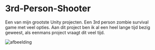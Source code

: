 # 3rd-Person-Shooter

Een van mijn grootste Unity projecten. Een 3rd person zombie survival game met veel opties.
Aan dit project ben ik al een heel lange tijd bezig geweest, als eenmans project vraagt dit veel tijd.

![afbeelding](https://user-images.githubusercontent.com/50054674/58358879-1170d900-7e81-11e9-9212-a5409c33e233.png)
